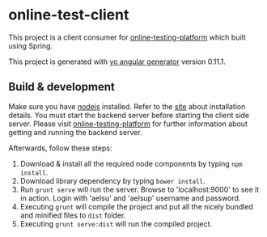 # online-test-client

This project is a client consumer for [online-testing-platform](https://github.com/arinal/online-testing-platform) which built using Spring.

This project is generated with [yo angular generator](https://github.com/yeoman/generator-angular)
version 0.11.1.

## Build & development

Make sure you have [nodejs](https://nodejs.org) installed. Refer to the [site](https://nodejs.org) about installation details.
You must start the backend server before starting the client side server. Please visit [online-testing-platform](https://github.com/arinal/online-testing-platform) for further information about getting and running the backend server.

Afterwards, follow these steps:
1. Download & install all the required node components by typing `npm install`.
2. Download library dependency by typing `bower install`.
3. Run `grunt serve` will run the server. Browse to 'localhost:9000' to see it in action. Login with 'aelsu' and 'aelsup' username and password.
4. Executing `grunt` will compile the project and put all the nicely bundled and minified files to `dist` folder.
5. Executing `grunt serve:dist` will run the compiled project.
